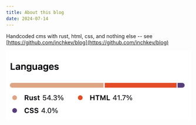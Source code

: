 ```yaml
---
title: About this blog
date: 2024-07-14
---
```


Handcoded cms with rust, html, css, and nothing else -- see [https://github.com/inchkev/blog](https://github.com/inchkev/blog)

![image](image.png)
